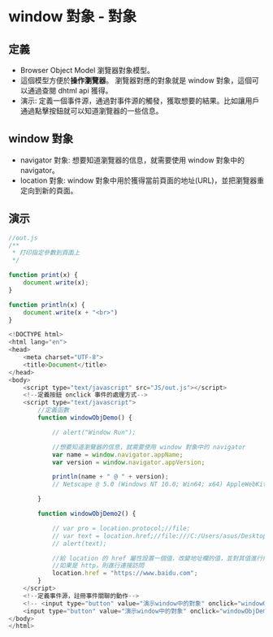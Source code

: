 # window 對象 - 對象

## 定義
- Browser Object Model 瀏覽器對象模型。
- 這個模型方便於**操作瀏覽器**。
  瀏覽器對應的對象就是 window 對象，這個可以通過查閱 dhtml api 獲得。
- 演示: 定義一個事件源，通過對事件源的觸發，獲取想要的結果。比如讓用戶通過點擊按鈕就可以知道瀏覽器的一些信息。

## window 對象
- navigator 對象: 想要知道瀏覽器的信息，就需要使用 window 對象中的 navigator。
- location 對象: window 對象中用於獲得當前頁面的地址(URL)，並把瀏覽器重定向到新的頁面。

## 演示
```javascript
//out.js
/**
 * 打印指定參數到頁面上
 */

function print(x) {
	document.write(x);
}

function println(x) {
	document.write(x + "<br>")
}

<!DOCTYPE html>
<html lang="en">
<head>
	<meta charset="UTF-8">
	<title>Document</title>
</head>
<body>
	<script type="text/javascript" src="JS/out.js"></script>
	<!--定義按鈕 onclick 事件的處理方式-->
	<script type="text/javascript">
		//定義函數
		function windowObjDemo() {

			// alert("Window Run");

			//想要知道瀏覽器的信息，就需要使用 window 對象中的 navigator
			var name = window.navigator.appName;
			var version = window.navigator.appVersion;

			println(name + " @ " + version);
			// Netscape @ 5.0 (Windows NT 10.0; Win64; x64) AppleWebKit/537.36 (KHTML, like Gecko) Chrome/64.0.3282.140 Safari/537.36

		}

		function windowObjDemo2() {

			// var pro = location.protocol;//file:
			// var text = location.href;//file:///C:/Users/asus/Desktop/%E7%B6%B2%E9%A0%81/40.%20DOM%20-%20BOM.html
			// alert(text);

			//給 location 的 href 屬性設置一個值，改變地址欄的值，並對其值進行解析
			//如果是 http，則進行連接訪問
			location.href = "https://www.baidu.com";
		}
	</script>
	<!--定義事件源，註冊事件關聯的動作-->
	<!-- <input type="button" value="演示window中的對象" onclick="windowObjDemo()"> -->
	<input type="button" value="演示window中的對象" onclick="windowObjDemo2()">
</body>
</html>
```
